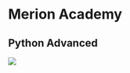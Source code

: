# Merion Academy
## Python Advanced

![](https://wiki.merionet.ru/merion-academy/vendor/img/header/general/logo.svg)

